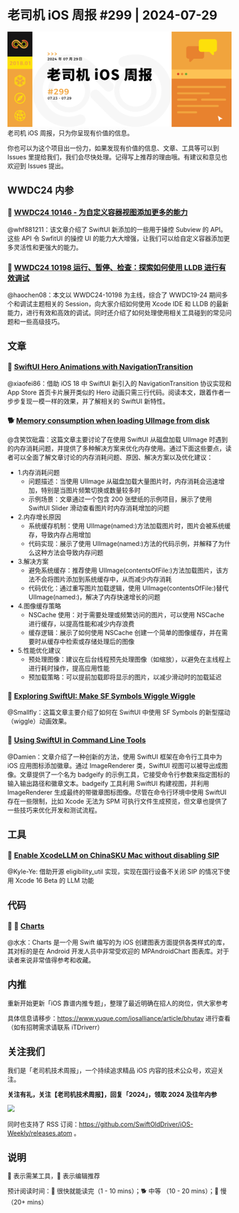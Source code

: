 # 老司机 iOS 周报 #299 | 2024-07-29

![ios-weekly](https://github.com/SwiftOldDriver/iOS-Weekly/blob/master/assets/weekly-header/299.jpg?raw=true)
老司机 iOS 周报，只为你呈现有价值的信息。

你也可以为这个项目出一份力，如果发现有价值的信息、文章、工具等可以到 Issues 里提给我们，我们会尽快处理。记得写上推荐的理由哦。有建议和意见也欢迎到 Issues 提出。

## WWDC24 内参

### 🌟 [WWDC24 10146 - 为自定义容器视图添加更多的能力](https://xiaozhuanlan.com/topic/9032587461)

@whf881211：该文章介绍了 SwiftUI 新添加的一些用于操控 Subview 的 API。这些 API 令 SwfitUI 的操控 UI 的能力大大增强，让我们可以给自定义容器添加更多灵活性和更强大的能力。

### 🌟 [WWDC24 10198 运行、暂停、检查：探索如何使用 LLDB 进行有效调试](https://xiaozhuanlan.com/topic/0854921673)

@haochen08：本文以 WWDC24-10198 为主线，综合了 WWDC19-24 期间多个和调试主题相关的 Session，向大家介绍如何使用 Xcode IDE 和 LLDB 的最新能力，进行有效和高效的调试。同时还介绍了如何处理使用相关工具碰到的常见问题和一些高级技巧。

## 文章

### 🐎 [SwiftUI Hero Animations with NavigationTransition](https://peterfriese.dev/blog/2024/hero-animation/)

@xiaofei86：借助 iOS 18 中 SwiftUI 新引入的 NavigationTransition 协议实现和 App Store 首页卡片展开类似的 Hero 动画只需三行代码。阅读本文，跟着作者一步步复现一模一样的效果，并了解相关的 SwiftUI 新特性。

### 🐕 [Memory consumption when loading UIImage from disk](https://www.avanderlee.com/swiftui/memory-consumption-loading-uiimage-from-disk/)

@含笑饮砒霜：这篇文章主要讨论了在使用 SwiftUI 从磁盘加载 UIImage 时遇到的内存消耗问题，并提供了多种解决方案来优化内存使用。通过下面这些要点，读者可以全面了解文章讨论的内存消耗问题、原因、解决方案以及优化建议：
- 1.内存消耗问题
	- 问题描述：当使用 UIImage 从磁盘加载大量图片时，内存消耗会迅速增加，特别是当图片频繁切换或数量较多时
	- 示例场景：文章通过一个包含 200 张壁纸的示例项目，展示了使用 SwiftUI Slider 滑动查看图片时内存消耗增加的问题
- 2.内存增长原因
	- 系统缓存机制：使用 UIImage(named:)方法加载图片时，图片会被系统缓存，导致内存占用增加
	- 代码实现：展示了使用 UIImage(named:)方法的代码示例，并解释了为什么这种方法会导致内存问题
- 3.解决方案
	- 避免系统缓存：推荐使用 UIImage(contentsOfFile:)方法加载图片，该方法不会将图片添加到系统缓存中，从而减少内存消耗
	- 代码优化：通过重写图片加载逻辑，使用 UIImage(contentsOfFile:)替代 UIImage(named:)，解决了内存快速增长的问题
- 4.图像缓存策略
	- NSCache 使用：对于需要处理或频繁访问的图片，可以使用 NSCache 进行缓存，以提高性能和减少内存浪费
	- 缓存逻辑：展示了如何使用 NSCache 创建一个简单的图像缓存，并在需要时从缓存中检索或存储处理后的图像
- 5.性能优化建议
	- 预处理图像：建议在后台线程预先处理图像（如缩放），以避免在主线程上进行耗时操作，提高应用性能
	- 预加载策略：可以提前加载即将显示的图片，以减少滑动时的加载延迟

### 🐎 [Exploring SwiftUI: Make SF Symbols Wiggle Wiggle](https://www.rudrank.com/exploring-swiftui-make-sf-symbols-wiggle/)

@Smallfly：这篇文章主要介绍了如何在 SwiftUI 中使用 SF Symbols 的新型摆动（wiggle）动画效果。

### 🐎 [Using SwiftUI in Command Line Tools](https://swifttoolkit.dev/posts/swiftui-meets-command-line)

@Damien：文章介绍了一种创新的方法，使用 SwiftUI 框架在命令行工具中为 iOS 应用图标添加徽章。通过 ImageRenderer 类，SwiftUI 视图可以被导出成图像。文章提供了一个名为 badgeify 的示例工具，它接受命令行参数来指定图标的输入输出路径和徽章文本。badgeify 工具利用 SwiftUI 构建视图，并利用 ImageRenderer 生成最终的带徽章图标图像。尽管在命令行环境中使用 SwiftUI 存在一些限制，比如 Xcode 无法为 SPM 可执行文件生成预览，但文章也提供了一些技巧来优化开发和测试流程。

## 工具

### 🐎 [Enable XcodeLLM on ChinaSKU Mac without disabling SIP](https://github.com/Kyle-Ye/XcodeLLMEligible)

@Kyle-Ye: 借助开源 eligibility_util 实现，实现在国行设备不关闭 SIP 的情况下使用 Xcode 16 Beta 的 LLM 功能

## 代码

### 🐎 🌟 [Charts](https://github.com/ChartsOrg/Charts)
@水水：Charts 是一个用 Swift 编写的为 iOS 创建图表方面提供各类样式的库，其对标的是在 Android 开发人员中非常受欢迎的 MPAndroidChart 图表库。对于读者来说非常值得参考和收藏。

## 内推

重新开始更新「iOS 靠谱内推专题」，整理了最近明确在招人的岗位，供大家参考

具体信息请移步：https://www.yuque.com/iosalliance/article/bhutav 进行查看（如有招聘需求请联系 iTDriverr）

## 关注我们

我们是「老司机技术周报」，一个持续追求精品 iOS 内容的技术公众号，欢迎关注。

**关注有礼，关注【老司机技术周报】，回复「2024」，领取 2024 及往年内参**

![](https://github.com/SwiftOldDriver/iOS-Weekly/blob/master/assets/qrcode_for_wechat.jpg?raw=true)

同时也支持了 RSS 订阅：https://github.com/SwiftOldDriver/iOS-Weekly/releases.atom 。

## 说明

🚧 表示需某工具，🌟 表示编辑推荐

预计阅读时间：🐎 很快就能读完（1 - 10 mins）；🐕 中等 （10 - 20 mins）；🐢 慢（20+ mins）
